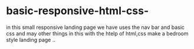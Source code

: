 # basic-responsive-html-css-
in this small responsive landing page we have uses the nav bar and basic css and may other things in this 
with the htelp of html,css make a bedroom style landing page ..
